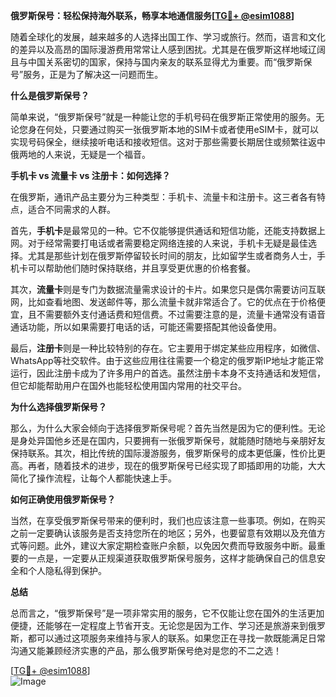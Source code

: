 **俄罗斯保号：轻松保持海外联系，畅享本地通信服务[[TG💪+ @esim1088](https://t.me/s/esim1088)]**

随着全球化的发展，越来越多的人选择出国工作、学习或旅行。然而，语言和文化的差异以及高昂的国际漫游费用常常让人感到困扰。尤其是在俄罗斯这样地域辽阔且与中国关系密切的国家，保持与国内亲友的联系显得尤为重要。而“俄罗斯保号”服务，正是为了解决这一问题而生。

**什么是俄罗斯保号？**

简单来说，“俄罗斯保号”就是一种能让您的手机号码在俄罗斯正常使用的服务。无论您身在何处，只要通过购买一张俄罗斯本地的SIM卡或者使用eSIM卡，就可以实现号码保全，继续接听电话和接收短信。这对于那些需要长期居住或频繁往返中俄两地的人来说，无疑是一个福音。

**手机卡 vs 流量卡 vs 注册卡：如何选择？**

在俄罗斯，通讯产品主要分为三种类型：手机卡、流量卡和注册卡。这三者各有特点，适合不同需求的人群。

首先，**手机卡**是最常见的一种。它不仅能够提供通话和短信功能，还能支持数据上网。对于经常需要打电话或者需要稳定网络连接的人来说，手机卡无疑是最佳选择。尤其是那些计划在俄罗斯停留较长时间的朋友，比如留学生或者商务人士，手机卡可以帮助他们随时保持联络，并且享受更优惠的价格套餐。

其次，**流量卡**则是专门为数据流量需求设计的卡片。如果您只是偶尔需要访问互联网，比如查看地图、发送邮件等，那么流量卡就非常适合了。它的优点在于价格便宜，且不需要额外支付通话费和短信费。不过需要注意的是，流量卡通常没有语音通话功能，所以如果需要打电话的话，可能还需要搭配其他设备使用。

最后，**注册卡**则是一种比较特别的存在。它主要用于绑定某些应用程序，如微信、WhatsApp等社交软件。由于这些应用往往需要一个稳定的俄罗斯IP地址才能正常运行，因此注册卡成为了许多用户的首选。虽然注册卡本身不支持通话和发短信，但它却能帮助用户在国外也能轻松使用国内常用的社交平台。

**为什么选择俄罗斯保号？**

那么，为什么大家会倾向于选择俄罗斯保号呢？首先当然是因为它的便利性。无论是身处异国他乡还是在国内，只要拥有一张俄罗斯保号，就能随时随地与亲朋好友保持联系。其次，相比传统的国际漫游服务，俄罗斯保号的成本更低廉，性价比更高。再者，随着技术的进步，现在的俄罗斯保号已经实现了即插即用的功能，大大简化了操作流程，让每个人都能快速上手。

**如何正确使用俄罗斯保号？**

当然，在享受俄罗斯保号带来的便利时，我们也应该注意一些事项。例如，在购买之前一定要确认该服务是否支持您所在的地区；另外，也要留意有效期以及充值方式等问题。此外，建议大家定期检查账户余额，以免因欠费而导致服务中断。最重要的一点是，一定要从正规渠道获取俄罗斯保号服务，这样才能确保自己的信息安全和个人隐私得到保护。

**总结**

总而言之，“俄罗斯保号”是一项非常实用的服务，它不仅能让您在国外的生活更加便捷，还能够在一定程度上节省开支。无论您是因为工作、学习还是旅游来到俄罗斯，都可以通过这项服务来维持与家人的联系。如果您正在寻找一款既能满足日常沟通又能兼顾经济实惠的产品，那么俄罗斯保号绝对是您的不二之选！

[[TG💪+ @esim1088](https://t.me/s/esim1088)]  
![Image](https://i.postimg.cc/4NQfJmqS/Snipaste-2025-05-13-00-14-12.png)